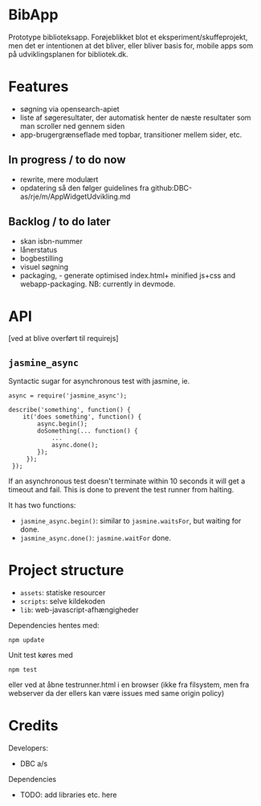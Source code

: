 # BibApp

Prototype biblioteksapp. Forøjeblikket blot et eksperiment/skuffeprojekt, men det er intentionen at det bliver, eller bliver basis for, mobile apps som på udviklingsplanen for bibliotek.dk.

# Features

- søgning via opensearch-apiet
- liste af søgeresultater, der automatisk henter de næste resultater som man scroller ned gennem siden
- app-brugergrænseflade med topbar, transitioner mellem sider, etc.

## In progress / to do now


- rewrite, mere modulært
- opdatering så den følger guidelines fra github:DBC-as/rje/m/AppWidgetUdvikling.md

## Backlog / to do later

- skan isbn-nummer
- lånerstatus
- bogbestilling
- visuel søgning
- packaging, - generate optimised index.html+ minified js+css and webapp-packaging. NB: currently in devmode.


# API
[ved at blive overført til requirejs]

## `jasmine_async`

Syntactic sugar for asynchronous test with jasmine, ie.

    async = require('jasmine_async');

    describe('something', function() {
        it('does something', function() {
            async.begin(); 
            doSomething(... function() {
                ...
                async.done();
            });
         });
     });

If an asynchronous test doesn't terminate within 10 seconds it will get a timeout and fail. This is done to prevent the test runner from halting.

It has two functions:
- `jasmine_async.begin()`: similar to `jasmine.waitsFor`, but waiting for done.
- `jasmine_async.done()`: `jasmine.waitFor` done.

# Project structure

- `assets`: statiske resourcer
- `scripts`: selve kildekoden
- `lib`: web-javascript-afhængigheder


Dependencies hentes med:

    npm update

Unit test køres med 

    npm test

eller ved at åbne testrunner.html i en browser (ikke fra filsystem, men fra webserver da der ellers kan være issues med same origin policy)

# Credits

Developers:

- DBC a/s

Dependencies

- TODO: add libraries etc. here
